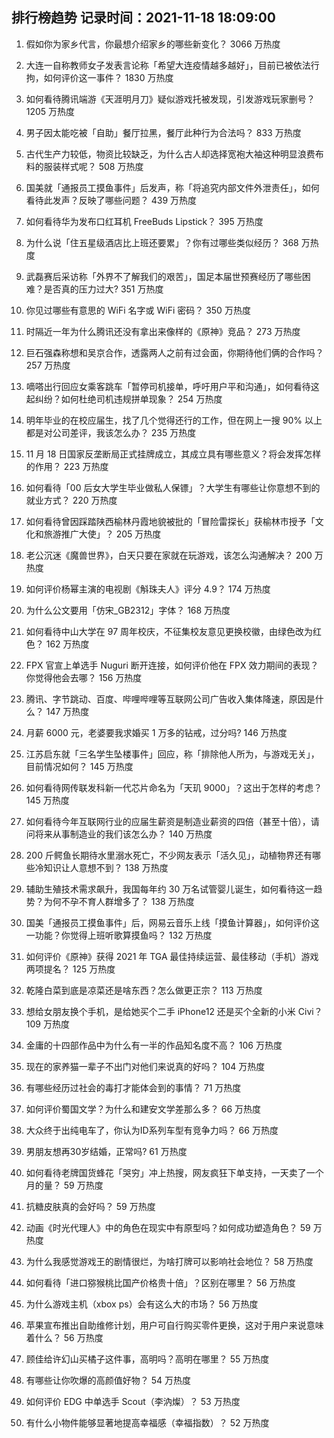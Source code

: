 
## 排行榜趋势 记录时间：2021-11-18 18:09:00
  
  1. 假如你为家乡代言，你最想介绍家乡的哪些新变化？ 3066 万热度
    
  2. 大连一自称教师女子发表言论称「希望大连疫情越多越好」，目前已被依法行拘，如何评价这一事件？ 1830 万热度
    
  3. 如何看待腾讯端游《天涯明月刀》疑似游戏托被发现，引发游戏玩家删号？ 1205 万热度
    
  4. 男子因太能吃被「自助」餐厅拉黑，餐厅此种行为合法吗？ 833 万热度
    
  5. 古代生产力较低，物资比较缺乏，为什么古人却选择宽袍大袖这种明显浪费布料的服装样式呢？ 508 万热度
    
  6. 国美就「通报员工摸鱼事件」后发声，称「将追究内部文件外泄责任」，如何看待此发声？反映了哪些问题？ 439 万热度
    
  7. 如何看待华为发布口红耳机 FreeBuds Lipstick？ 395 万热度
    
  8. 为什么说「住五星级酒店比上班还要累」？你有过哪些类似经历？ 368 万热度
    
  9. 武磊赛后采访称「外界不了解我们的艰苦」，国足本届世预赛经历了哪些困难？是否真的压力过大? 351 万热度
    
  10. 你见过哪些有意思的 WiFi 名字或 WiFi 密码？ 350 万热度
    
  11. 时隔近一年为什么腾讯还没有拿出来像样的《原神》竞品？ 273 万热度
    
  12. 巨石强森称想和吴京合作，透露两人之前有过会面，你期待他们俩的合作吗？ 257 万热度
    
  13. 嘀嗒出行回应女乘客跳车「暂停司机接单，呼吁用户平和沟通」，如何看待这起纠纷？如何杜绝司机违规拼单现象？ 254 万热度
    
  14. 明年毕业的在校应届生，找了几个觉得还行的工作，但在网上一搜 90% 以上都是对公司差评，我该怎么办？ 235 万热度
    
  15. 11 月 18 日国家反垄断局正式挂牌成立，其成立具有哪些意义？将会发挥怎样的作用？ 223 万热度
    
  16. 如何看待「00 后女大学生毕业做私人保镖」？大学生有哪些让你意想不到的就业方式？ 220 万热度
    
  17. 如何看待曾因踩踏陕西榆林丹霞地貌被批的「冒险雷探长」获榆林市授予「文化和旅游推广大使」？ 205 万热度
    
  18. 老公沉迷《魔兽世界》，白天只要在家就在玩游戏，该怎么沟通解决？ 200 万热度
    
  19. 如何评价杨幂主演的电视剧《斛珠夫人》评分 4.9？ 174 万热度
    
  20. 为什么公文要用「仿宋_GB2312」字体？ 168 万热度
    
  21. 如何看待中山大学在 97 周年校庆，不征集校友意见更换校徽，由绿色改为红色？ 162 万热度
    
  22. FPX 官宣上单选手 Nuguri 断开连接，如何评价他在 FPX 效力期间的表现？你觉得他会去哪？ 156 万热度
    
  23. 腾讯、字节跳动、百度、哔哩哔哩等互联网公司广告收入集体降速，原因是什么？ 147 万热度
    
  24. 月薪 6000 元，老婆要我求婚买 1 万多的钻戒，过分吗? 146 万热度
    
  25. 江苏启东就「三名学生坠楼事件」回应，称「排除他人所为，与游戏无关」，目前情况如何？ 145 万热度
    
  26. 如何看待网传联发科新一代芯片命名为「天玑 9000」？这出于怎样的考虑？ 145 万热度
    
  27. 如何看待今年互联网行业的应届生薪资是制造业薪资的四倍（甚至十倍），请问将来从事制造业的我们该怎么办？ 140 万热度
    
  28. 200 斤鳄鱼长期待水里溺水死亡，不少网友表示「活久见」，动植物界还有哪些冷知识让人意想不到？ 138 万热度
    
  29. 辅助生殖技术需求飙升，我国每年约 30 万名试管婴儿诞生，如何看待这一趋势？为何不孕不育人群增多了？ 138 万热度
    
  30. 国美「通报员工摸鱼事件」后，网易云音乐上线「摸鱼计算器」，如何评价这一功能？你觉得上班听歌算摸鱼吗？ 132 万热度
    
  31. 如何评价《原神》获得 2021 年 TGA 最佳持续运营、最佳移动（手机）游戏两项提名？ 125 万热度
    
  32. 乾隆白菜到底是凉菜还是啥东西？怎么做更正宗？ 113 万热度
    
  33. 想给女朋友换个手机，是给她买个二手 iPhone12 还是买个全新的小米 Civi？ 109 万热度
    
  34. 金庸的十四部作品中为什么有一半的作品知名度不高？ 106 万热度
    
  35. 现在的家养猫一辈子不出门对他们来说真的好吗？ 104 万热度
    
  36. 有哪些经历过社会的毒打才能体会到的事情？ 71 万热度
    
  37. 如何评价蜀国文学？为什么和建安文学差那么多？ 66 万热度
    
  38. 大众终于出纯电车了，你认为ID系列车型有竞争力吗？ 66 万热度
    
  39. 男朋友想再30岁结婚，正常吗? 61 万热度
    
  40. 如何看待老牌国货蜂花「哭穷」冲上热搜，网友疯狂下单支持，一天卖了一个月的量？ 59 万热度
    
  41. 抗糖皮肤真的会好吗？ 59 万热度
    
  42. 动画《时光代理人》中的角色在现实中有原型吗？如何成功塑造角色？ 59 万热度
    
  43. 为什么我感觉游戏王的剧情很烂，为啥打牌可以影响社会地位？ 58 万热度
    
  44. 如何看待「进口猕猴桃比国产价格贵十倍」？区别在哪里？ 56 万热度
    
  45. 为什么游戏主机（xbox ps）会有这么大的市场？ 56 万热度
    
  46. 苹果宣布推出自助维修计划，用户可自行购买零件更换，这对于用户来说意味着什么？ 56 万热度
    
  47. 顾佳给许幻山买橘子这件事，高明吗？高明在哪里？ 55 万热度
    
  48. 有哪些让你吹爆的高颜值好物？ 54 万热度
    
  49. 如何评价 EDG 中单选手 Scout（李汭燦）？ 53 万热度
    
  50. 有什么小物件能够显著地提高幸福感（幸福指数）？ 52 万热度
    